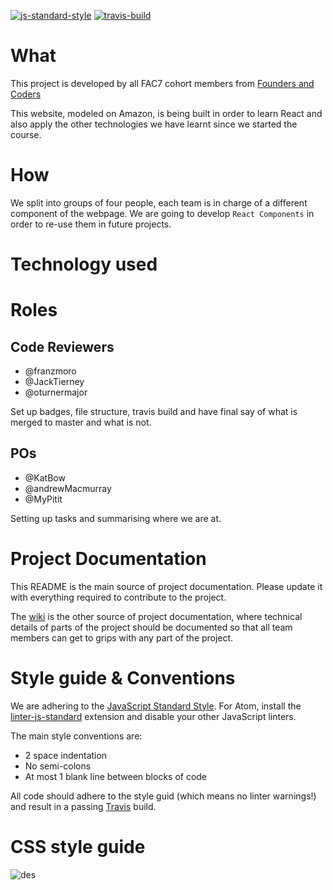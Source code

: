[![js-standard-style](https://img.shields.io/badge/code%20style-standard-brightgreen.svg)](http://standardjs.com/)
[![travis-build](https://travis-ci.org/FAC7/amazon2.0.svg?branch=master)](https://travis-ci.org/FAC7/amazon2.0)

# What
This project is developed by all FAC7 cohort members from [Founders and Coders](http://www.foundersandcoders.com/)

This website, modeled on Amazon, is being built in order to learn React and also apply the other technologies we have learnt since we started the course.

# How
We split into groups of four people, each team is in charge of a different component of the webpage. We are going to develop ```React Components``` in order to re-use them in future projects.

# Technology used

# Roles
## Code Reviewers

* @franzmoro
* @JackTierney
* @oturnermajor

Set up badges, file structure, travis build and have final say of what is merged to master and what is not.

## POs

* @KatBow
* @andrewMacmurray
* @MyPitit

Setting up tasks and summarising where we are at.

# Project Documentation
This README is the main source of project documentation. Please update it with everything required to contribute to the project.

The [wiki](https://github.com/FAC7/amazon2.0/wiki) is the other source of project documentation, where technical details of parts of the project should be documented so that all team members can get to grips with any part of the project.

# Style guide & Conventions
We are adhering to the [JavaScript Standard Style](https://github.com/feross/standard). For Atom, install the [linter-js-standard](https://atom.io/packages/linter-js-standard) extension and disable your other JavaScript linters.

The main style conventions are:
* 2 space indentation
* No semi-colons
* At most 1 blank line between blocks of code

All code should adhere to the style guid (which means no linter warnings!) and result in a passing [Travis](https://travis-ci.org/FAC7/amazon2.0) build.

# CSS style guide

![des](https://cloud.githubusercontent.com/assets/2573931/13844160/e7efdbb2-ec2f-11e5-8869-ab5843efde22.png)
